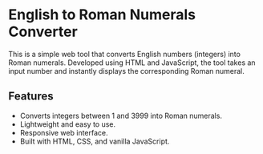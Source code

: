 # English to Roman Numerals Converter

This is a simple web tool that converts English numbers (integers) into Roman numerals. Developed using HTML and JavaScript, the tool takes an input number and instantly displays the corresponding Roman numeral.

## Features

- Converts integers between 1 and 3999 into Roman numerals.
- Lightweight and easy to use.
- Responsive web interface.
- Built with HTML, CSS, and vanilla JavaScript.
